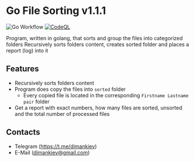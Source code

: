 # Go File Sorting v1.1.1
![Go Workflow](https://github.com/dimankiev/gofilesort/actions/workflows/go.yml/badge.svg) [![CodeQL](https://github.com/dimankiev/gofilesort/actions/workflows/codeql-analysis.yml/badge.svg)](https://github.com/dimankiev/gofilesort/actions/workflows/codeql-analysis.yml)

Program, written in golang, that sorts and group the files into categorized folders
Recursively sorts folders content, creates sorted folder and places a report (log) into it
## Features
  - Recursively sorts folders content
  - Program does copy the files into `sorted` folder
    - Every copied file is located in the corresponding `Firstname Lastname pair` folder
  - Get a report with exact numbers, how many files are sorted, unsorted and the total number of processed files

## Contacts
  - Telegram (https://t.me/dimankiev)
  - E-Mail (dimankiev@gmail.com)
